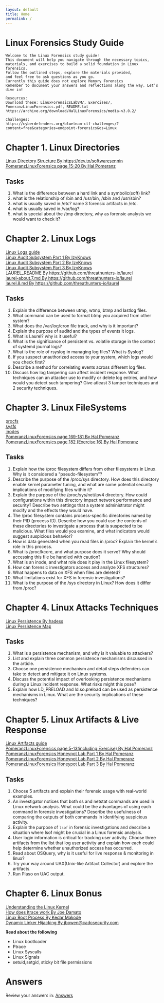 ```yaml
---
layout: default
title: Home
permalink: /
---
```


# Linux Forensics Study Guide
```
Welcome to the Linux Forensics study guide! 
This document will help you navigate through the necessary topics, 
materials, and exercises to build a solid foundation in Linux forensics. 
Follow the outlined steps, explore the materials provided, 
and feel free to ask questions as you go. 
Currently this guide does not explore Memory Forensics
Remember to document your answers and reflections along the way, Let’s dive in!

Resources:
Download these: LinuxForensicsLabVM/, Exercises/, PomeranzLinuxForensics.pdf, README.txt
https://archive.org/download/HalLinuxForensics/media-v3.0.2/

Challenges:
https://cyberdefenders.org/blueteam-ctf-challenges/?content=free&categories=endpoint-forensics&os=Linux
```

# Chapter 1. Linux Directories 

<a href="Subjects/1. Linux Directories/index.html" target="_blank">Linux Directory Structure By https://dev.to/softwaresennin</a><br>
<a href="Resources/PomeranzLinuxForensics.pdf#page=15" target="_blank">PomeranzLinuxForensics page 15-20 By Hal Pomeranz</a>


## Tasks
1. What is the difference between a hard link and a symbolic(soft) link?
2. what is the relationship of /bin and /usr/bin, /sbin and /usr/sbin?
3. what is usually saved in /etc? name 3 forensic artifacts in /etc.
4. what is usually saved in /var/log? 
5. what is special about the /tmp directory, why as forensic analysts we would want to check it? 

# Chapter 2. Linux Logs
<a href="Subjects/2. Linux Logs/Logs.html" target="_blank">Linux Logs guide</a><br>
<a href="Subjects/2. Linux Logs/Linux_Auditd_For_ThreatDetection_IzyKnows_Part1.pdf" target="_blank">Linux Audit Subsystem Part 1 By IzyKnows</a><br>
<a href="Subjects/2. Linux Logs/Linux_Auditd_For_ThreatDetection_IzyKnows_Part2.pdf" target="_blank">Linux Audit Subsystem Part 2 By IzyKnows</a><br>
<a href="Subjects/2. Linux Logs/Linux_Auditd_For_ThreatDetection_IzyKnows_Part3.pdf" target="_blank">Linux Audit Subsystem Part 3 By IzyKnows</a><br>
<a href="Subjects/2. Linux Logs/LAUREL_README.html" target="_blank">LAUREL_README By https://github.com/threathunters-io/laurel</a><br>
<a href="Subjects/2. Linux Logs/laurel-about.7.html" target="_blank">laurel-about.7.md By https://github.com/threathunters-io/laurel</a><br>
<a href="Subjects/2. Linux Logs/laurel.8.html" target="_blank">laurel.8.md By https://github.com/threathunters-io/laurel</a><br>


## Tasks
1. Explain the difference between utmp, wtmp, btmp and lastlog files.
2. What command can be used to format btmp you acquired from other system? 
3. What does the /var/log/cron file track, and why is it important?
4. Explain the purpose of auditd and the types of events it logs.
5. What is Laurel? why is it useful?
6. What is the significance of persistent vs. volatile storage in the context of systemd journal logs?
7. What is the role of rsyslog in managing log files? What is Syslog?
8. If you suspect unauthorized access to your system, which logs would you check first?
9. Describe a method for correlating events across different log files.
10. Discuss how log tampering can affect incident response. 
   What techniques can an attacker use to modify or delete log entries, 
   and how would you detect such tampering? Give atleast 3 tamper techniques and 2 security techniques.

# Chapter 3. Linux FileSystems
<a href="Subjects/3. Linux FileSystems/procfs.html" target="_blank">procfs</a><br>
<a href="Subjects/3. Linux FileSystems/sysfs/sysfs.html" target="_blank">sysfs</a><br>
<a href="Subjects/3. Linux FileSystems/What_Are_inodes_linux.pdf" target="_blank">inodes</a><br>
<a href="Resources/PomeranzLinuxForensics.pdf#page=169" target="_blank">PomeranzLinuxForensics page 169-181 By Hal Pomeranz</a><br>
<a href="Resources/PomeranzLinuxForensics.pdf#page=182" target="_blank">PomeranzLinuxForensics page 182 (Exercise 16) By Hal Pomeranz</a>


## Tasks
1. Explain how the /proc filesystem differs from other filesystems in Linux. 
   Why is it considered a "pseudo-filesystem"?
2. Describe the purpose of the /proc/sys directory. How does this directory enable kernel parameter tuning, 
   and what are some potential security implications of modifying files within it?
3. Explain the purpose of the /proc/sys/net/ipv4 directory. 
   How could configurations within this directory impact network performance and security? 
   Describe two settings that a system administrator might modify and the effects they would have.
4. The /proc filesystem contains process-specific directories named by their PID (process ID). 
   Describe how you could use the contents of these directories to investigate a process that is suspected to be malicious. 
   What files would you examine, and what indicators would suggest suspicious behavior?
5. How is data generated when you read files in /proc? Explain the kernel’s role in this process.
6. What is /proc/kcore, and what purpose does it serve? Why should accessing this file be handled with caution?
7. What is an inode, and what role does it play in the Linux filesystem?
8. How can forensic investigators access and analyze XFS structures?
9. What happens to data on XFS when files are deleted?
10. What limitations exist for XFS in forensic investigations?
11. What is the purpose of the /sys directory in Linux? How does it differ from /proc?

# Chapter 4. Linux Attacks Techniques
<a href="Subjects/4. Linux Attacks Techniques/Art-of-Linux-Persistence.pdf" target="_blank">Linux Persistence By hadess</a><br>
<a href="Subjects/4. Linux Attacks Techniques/linux-persistence-map.pdf" target="_blank">Linux Persistence Map</a>


## Tasks
1. What is a persistence mechanism, and why is it valuable to attackers?
2. List and explain three common persistence mechanisms discussed in the article.
3. Choose one persistence mechanism and detail steps defenders can take to detect and mitigate it on Linux systems.
4. Discuss the potential impact of overlooking persistence mechanisms during a Linux incident response. What risks might this pose?
5. Explain how LD_PRELOAD and ld.so.preload can be used as persistence mechanisms in Linux. What are the security implications of these techniques?


# Chapter 5. Linux Artifacts & Live Response
<a href="Subjects/5. Linux Artifacts & Live Response/Artifacts.html" target="_blank">Linux Artifacts guide</a><br>
<a href="Resources/PomeranzLinuxForensics.pdf#page=5" target="_blank">PomeranzLinuxForensics page 5-13(including Exercise) By Hal Pomeranz</a><br>
<a href="Resources/PomeranzLinuxForensics.pdf#page=25" target="_blank">PomeranzLinuxForensics Honeypot Lab Part 1 By Hal Pomeranz</a><br>
<a href="Resources/PomeranzLinuxForensics.pdf#page=35" target="_blank">PomeranzLinuxForensics Honeypot Lab Part 2 By Hal Pomeranz</a><br>
<a href="Resources/PomeranzLinuxForensics.pdf#page=49" target="_blank">PomeranzLinuxForensics Honeypot Lab Part 3 By Hal Pomeranz</a>


## Tasks
1. Choose 5 artifacts and explain their forensic usage with real-world examples.
2. An investigator notices that both ss and netstat commands are used in Linux network analysis. What could be the advantages of using each command in forensic investigations? Describe the usefulness of comparing the outputs of both commands in identifying suspicious activity.
3. Explain the purpose of `lsof` in forensic investigations and describe a situation where lsof might be crucial in a Linux forensic analysis.
4. User login information is critical for tracking user activity. Choose three artifacts from the list that log user activity and explain how each could help determine whether unauthorized access has occurred.
5. Read about OSQuery, why is it useful for live response & monitoring in linux?
6. Try your way around UAX(Unix-like Artifact Collector) and explore the artifacts.
7. Run Plaso on UAC output.

# Chapter 6. Linux Bonus
<a href="Resources/ulk3.pdf" target="_blank">Understanding the Linux Kernel</a><br>
<a href="Subjects/6. Linux Bonus/How does ltrace work_ _ Packagecloud Blog.html" target="_blank">How does ltrace work By Joe Damato</a><br>
<a href="Subjects/6. Linux Bonus/Linux Boot Process – What Happens when Booting RHEL.html" target="_blank">Linux Boot Process By Kedar Makode</a><br>
<a href="Subjects/6. Linux Bonus/Linux Attack Techniques_ Dynamic Linker Hijacking with LD Preload.html" target="_blank">Dynamic Linker Hijacking By jbowen@cadosecurity.com</a><br>


**Read about the following**
* Linux bootloader
* Ptrace
* Linux Syscalls
* Linux Signals
* setuid,setgid, sticky bit file permissions


# Answers
Review your answers in:
<a href="Answers.html" target="_blank">Answers</a>